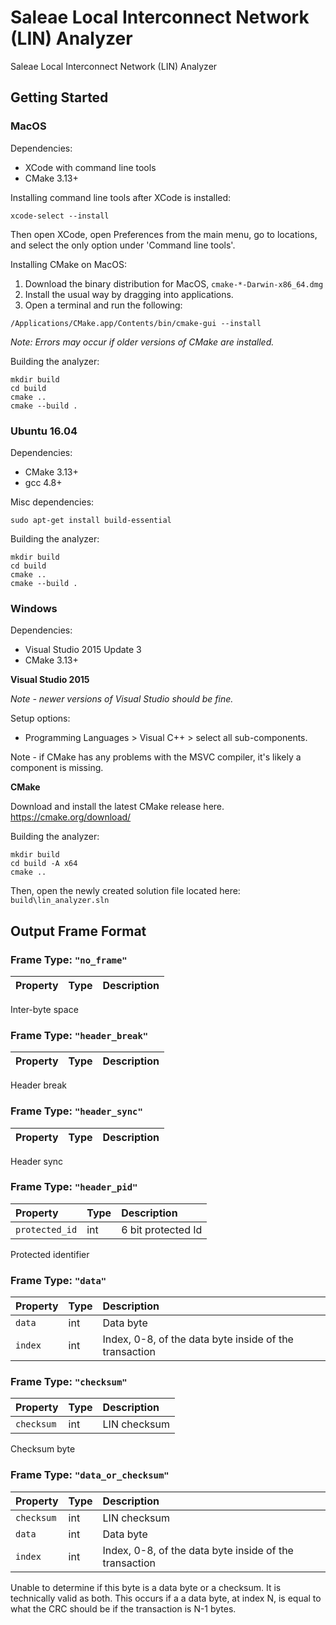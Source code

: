 # Saleae Local Interconnect Network (LIN) Analyzer

Saleae Local Interconnect Network (LIN) Analyzer

## Getting Started

### MacOS

Dependencies:
- XCode with command line tools
- CMake 3.13+

Installing command line tools after XCode is installed:
```
xcode-select --install
```

Then open XCode, open Preferences from the main menu, go to locations, and select the only option under 'Command line tools'.

Installing CMake on MacOS:

1. Download the binary distribution for MacOS, `cmake-*-Darwin-x86_64.dmg`
2. Install the usual way by dragging into applications.
3. Open a terminal and run the following:
```
/Applications/CMake.app/Contents/bin/cmake-gui --install
```
*Note: Errors may occur if older versions of CMake are installed.*

Building the analyzer:
```
mkdir build
cd build
cmake ..
cmake --build .
```

### Ubuntu 16.04

Dependencies:
- CMake 3.13+
- gcc 4.8+

Misc dependencies:

```
sudo apt-get install build-essential
```

Building the analyzer:
```
mkdir build
cd build
cmake ..
cmake --build .
```

### Windows

Dependencies:
- Visual Studio 2015 Update 3
- CMake 3.13+

**Visual Studio 2015**

*Note - newer versions of Visual Studio should be fine.*

Setup options:
- Programming Languages > Visual C++ > select all sub-components.

Note - if CMake has any problems with the MSVC compiler, it's likely a component is missing.

**CMake**

Download and install the latest CMake release here.
https://cmake.org/download/

Building the analyzer:
```
mkdir build
cd build -A x64
cmake ..
```

Then, open the newly created solution file located here: `build\lin_analyzer.sln`


## Output Frame Format
  
### Frame Type: `"no_frame"`

| Property | Type | Description |
| :--- | :--- | :--- |


Inter-byte space

### Frame Type: `"header_break"`

| Property | Type | Description |
| :--- | :--- | :--- |


Header break

### Frame Type: `"header_sync"`

| Property | Type | Description |
| :--- | :--- | :--- |


Header sync

### Frame Type: `"header_pid"`

| Property | Type | Description |
| :--- | :--- | :--- |
| `protected_id` | int | 6 bit protected Id |

Protected identifier

### Frame Type: `"data"`

| Property | Type | Description |
| :--- | :--- | :--- |
| `data` | int | Data byte |
| `index` | int | Index, 0-8, of the data byte inside of the transaction |

### Frame Type: `"checksum"`

| Property | Type | Description |
| :--- | :--- | :--- |
| `checksum` | int | LIN checksum |

Checksum byte

### Frame Type: `"data_or_checksum"`

| Property | Type | Description |
| :--- | :--- | :--- |
| `checksum` | int | LIN checksum |
| `data` | int | Data byte |
| `index` | int | Index, 0-8, of the data byte inside of the transaction |

Unable to determine if this byte is a data byte or a checksum. It is technically valid as both. This occurs if a a data byte, at index N, is equal to what the CRC should be if the transaction is N-1 bytes.

